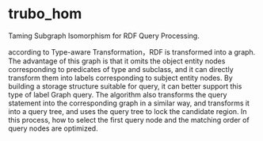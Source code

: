 # trubo_hom
Taming Subgraph Isomorphism for RDF Query Processing.

according to Type-aware Transformation，RDF is transformed into a graph. The advantage of this graph is that it omits the object entity nodes corresponding to predicates of type and subclass, and it can directly transform them into labels corresponding to subject entity nodes.
By building a storage structure suitable for query, it can better support this type of label Graph query.
The algorithm also transforms the query statement into the corresponding graph in a similar way, and transforms it into a query tree, and uses the query tree to lock the candidate region. In this process, how to select the first query node and the matching order of query nodes are optimized.

